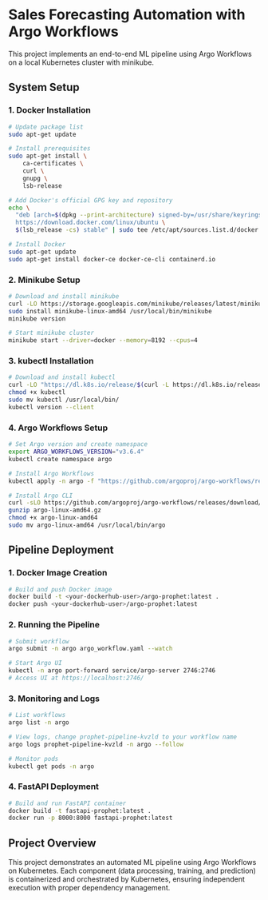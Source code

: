 # Sales Forecasting Automation with Argo Workflows

This project implements an end-to-end ML pipeline using Argo Workflows on a local Kubernetes cluster with minikube.

## System Setup

### 1. Docker Installation
```bash
# Update package list
sudo apt-get update

# Install prerequisites
sudo apt-get install \
    ca-certificates \
    curl \
    gnupg \
    lsb-release

# Add Docker's official GPG key and repository
echo \
  "deb [arch=$(dpkg --print-architecture) signed-by=/usr/share/keyrings/docker-archive-keyring.gpg] \
  https://download.docker.com/linux/ubuntu \
  $(lsb_release -cs) stable" | sudo tee /etc/apt/sources.list.d/docker.list > /dev/null

# Install Docker
sudo apt-get update
sudo apt-get install docker-ce docker-ce-cli containerd.io
```

### 2. Minikube Setup
```bash
# Download and install minikube
curl -LO https://storage.googleapis.com/minikube/releases/latest/minikube-linux-amd64
sudo install minikube-linux-amd64 /usr/local/bin/minikube
minikube version

# Start minikube cluster
minikube start --driver=docker --memory=8192 --cpus=4
```

### 3. kubectl Installation
```bash
# Download and install kubectl
curl -LO "https://dl.k8s.io/release/$(curl -L https://dl.k8s.io/release/stable.txt)/bin/linux/amd64/kubectl"
chmod +x kubectl
sudo mv kubectl /usr/local/bin/
kubectl version --client
```

### 4. Argo Workflows Setup
```bash
# Set Argo version and create namespace
export ARGO_WORKFLOWS_VERSION="v3.6.4"
kubectl create namespace argo

# Install Argo Workflows
kubectl apply -n argo -f "https://github.com/argoproj/argo-workflows/releases/download/$ARGO_WORKFLOWS_VERSION/quick-start-minimal.yaml"

# Install Argo CLI
curl -sLO https://github.com/argoproj/argo-workflows/releases/download/v3.6.4/argo-linux-amd64.gz
gunzip argo-linux-amd64.gz
chmod +x argo-linux-amd64
sudo mv argo-linux-amd64 /usr/local/bin/argo
```

## Pipeline Deployment

### 1. Docker Image Creation
```bash
# Build and push Docker image
docker build -t <your-dockerhub-user>/argo-prophet:latest .
docker push <your-dockerhub-user>/argo-prophet:latest
```

### 2. Running the Pipeline
```bash
# Submit workflow
argo submit -n argo argo_workflow.yaml --watch

# Start Argo UI
kubectl -n argo port-forward service/argo-server 2746:2746
# Access UI at https://localhost:2746/
```

### 3. Monitoring and Logs
```bash
# List workflows
argo list -n argo

# View logs, change prophet-pipeline-kvzld to your workflow name
argo logs prophet-pipeline-kvzld -n argo --follow

# Monitor pods
kubectl get pods -n argo
```

### 4. FastAPI Deployment
```bash
# Build and run FastAPI container
docker build -t fastapi-prophet:latest .
docker run -p 8000:8000 fastapi-prophet:latest
```

## Project Overview
This project demonstrates an automated ML pipeline using Argo Workflows on Kubernetes. Each component (data processing, training, and prediction) is containerized and orchestrated by Kubernetes, ensuring independent execution with proper dependency management.
